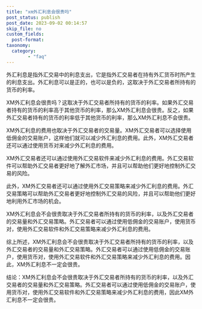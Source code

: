```yaml
---
title: "xm外汇利息会很贵吗"
post_status: publish
post_date: 2023-09-02 00:14:57
skip_file: no
custom_fields: 
  post-format: 
taxonomy:
  category:
        - "faq"
---
```


外汇利息是指外汇交易中的利息支出，它是指外汇交易者在持有外汇货币时所产生的利息支出。外汇利息可以是正的，也可以是负的，这取决于外汇交易者所持有的货币的利率。

XM外汇利息会很贵吗？这取决于外汇交易者所持有的货币的利率。如果外汇交易者持有的货币的利率高于其他货币的利率，那么XM外汇利息会很贵。反之，如果外汇交易者持有的货币的利率低于其他货币的利率，那么XM外汇利息不会很贵。

XM外汇利息的费用也取决于外汇交易者的交易量。XM外汇交易者可以选择使用低佣金的交易账户，这样他们就可以减少外汇利息的费用。此外，XM外汇交易者还可以通过使用货币对来减少外汇利息的费用。

XM外汇交易者还可以通过使用外汇交易软件来减少外汇利息的费用。外汇交易软件可以帮助外汇交易者更好地了解外汇市场，并且可以帮助他们更好地控制外汇交易的风险。

此外，XM外汇交易者还可以通过使用外汇交易策略来减少外汇利息的费用。外汇交易策略可以帮助外汇交易者更好地控制外汇交易的风险，并且可以帮助他们更好地利用外汇市场的机会。

XM外汇利息会不会很贵取决于外汇交易者所持有的货币的利率，以及外汇交易者的交易量和外汇交易策略。外汇交易者可以通过使用低佣金的交易账户，使用货币对，使用外汇交易软件和外汇交易策略来减少外汇利息的费用。

综上所述，XM外汇利息会不会很贵取决于外汇交易者所持有的货币的利率，以及外汇交易者的交易量和外汇交易策略。外汇交易者可以通过使用低佣金的交易账户，使用货币对，使用外汇交易软件和外汇交易策略来减少外汇利息的费用。因此，XM外汇利息不一定会很贵。

结论：XM外汇利息会不会很贵取决于外汇交易者所持有的货币的利率，以及外汇交易者的交易量和外汇交易策略。外汇交易者可以通过使用低佣金的交易账户，使用货币对，使用外汇交易软件和外汇交易策略来减少外汇利息的费用，因此XM外汇利息不一定会很贵。
